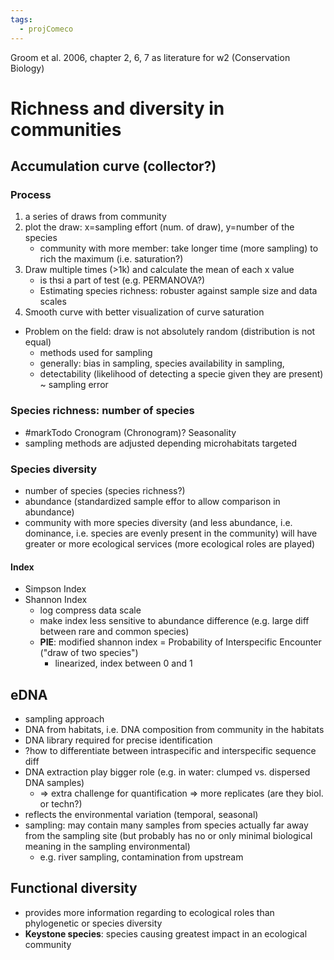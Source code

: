 ```yaml
---
tags:
  - projComeco
---
```


Groom et al. 2006, chapter 2, 6, 7 as literature for w2 (Conservation Biology)

# Richness and diversity in communities
## Accumulation curve (collector?)

### Process
1. a series of draws from community
2. plot the draw: x=sampling effort (num. of draw), y=number of the species
	- community with more member: take longer time (more sampling) to rich the maximum (i.e. saturation?)
3. Draw multiple times (>1k) and calculate the mean of each x value
	- is thsi a part of test (e.g. PERMANOVA?)
	- Estimating species richness: robuster against sample size and data scales
1. Smooth curve with better visualization of curve saturation

- Problem on the field: draw is not absolutely random (distribution is not equal)
	- methods used for sampling
	- generally: bias in sampling, species availability in sampling, 
	- detectability (likelihood of detecting a specie given they are present) ~ sampling error

### Species richness: number of species
- #markTodo Cronogram (Chronogram)? Seasonality
- sampling methods are adjusted depending microhabitats targeted

### Species diversity 
- number of species (species richness?)
- abundance (standardized sample effor to allow comparison in abundance)
- community with more species diversity (and less abundance, i.e. dominance, i.e. species are evenly present in the community) will have greater or more ecological services (more ecological roles are played)
#### Index
- Simpson Index
- Shannon Index
	- log compress data scale
	- make index less sensitive to abundance difference (e.g. large diff between rare and common species)
	- **PIE**: modified shannon index = Probability of Interspecific Encounter ("draw of two species")
		- linearized, index between 0 and 1

## eDNA

- sampling approach
- DNA from habitats, i.e. DNA composition from community in the habitats
- DNA library required for precise identification
- ?how to differentiate between intraspecific and interspecific sequence diff
- DNA extraction play bigger role (e.g. in water: clumped vs. dispersed DNA samples)
	- => extra challenge for quantification => more replicates (are they biol. or techn?)
- reflects the environmental variation (temporal, seasonal)
- sampling: may contain many samples from species actually far away from the sampling site (but probably has no or only minimal biological meaning in the sampling environmental)
	- e.g. river sampling, contamination from upstream

## Functional diversity

- provides more information regarding to ecological roles than phylogenetic or species diversity
- **Keystone species**: species causing greatest impact in an ecological community